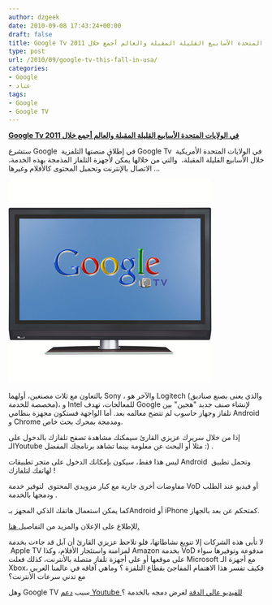 ```yaml
---
author: dzgeek
date: 2010-09-08 17:43:24+00:00
draft: false
title: Google Tv في الولايات المتحدة الأسابيع القليلة المقبلة والعالم أجمع خلال 2011
type: post
url: /2010/09/google-tv-this-fall-in-usa/
categories:
- Google
- عتاد
tags:
- Google
- Google TV
---
```


**[Google Tv في الولايات المتحدة الأسابيع القليلة المقبلة والعالم أجمع خلال 2011](https://www.it-scoop.com/2010/09/google-tv-this-fall-in-usa/)**


ستشرع Google  في إطلاق منصتها التلفزية Google Tv  في الولايات المتحدة الأمريكية خلال الأسابيع القليلة المقبلة،  والتي من خلالها يمكن لأجهزة التلفاز المذمجة بهذه الخدمة، الاتصال بالإنترنت وتحميل المحتوى كالأفلام وغيرها ...


[![](google-tv.jpg)
](https://www.it-scoop.com/2010/09/google-tv-this-fall-in-usa/)





بالتعاون مع ثلاث مصنعين، أولهما Sony ، والآخر هو Logitech (والذي يعنى بصنع صناديق مخصصة للخدمة)، و Intel للمعالجات، تهدف Google لإنشاء صنف جدبد "هجين" بين تلفاز وجهاز حاسوب لم تتضح معالمه بعد. أما الواجهة فستكون مجهزة بنظامي Android و Chrome ومدمجة بمحرك بحث خاص.

إذا من خلال سريرك عزيزي القارئ سيمكنك مشاهدة تصفح تلفازك بالدخول على الـYoutube مثلا أو البحث عن معلومة بينما تشاهد برنامجك المفضل :) .

ليس هذا فقط، سيكون بإمكانك الدخول على متجر تطبيقات Android  وتحمل تطبيق لهاتفك لتلفازك !

مفاوضات أخرى جارية مع كبار مزويدي المحتوى  لتوفير خدمة VoD أو فيديو عند الطلب ودمجها بالخدمة .

كما يمكن استعمال هاتفك الذكي المجهز بـAndroid أو iPhone كمتحكم عن بعد بالجهاز.

للإطلاع على الإعلان والمزيد من التفاصيل[ هنا.](http://www.google.com/tv/)

لا تأبى هذه الشركات إلا تنويع نشاطاتها، فلو تلاحظ عزيزي القارئ أن آبل قد جاءت بخدمة  Apple TV لمزامنة واستئجار الأفلام، وكذا Amazon بخدمة VoD مدفوعة وتوفيرها سواء على موقعها أو على أجهزة تلفاز متصلة بالأنترنت، كذلك فعلت Microsoft مع أجهزة الـ Xbox، فكيف تفسر هذا الاهتمام المفاجئ بقطاع التلفزة ؟ وماهي آفاقه في عالمنا العربي مع تدني سرعات الأنترنت؟

وهل Google TV سبب [دعم Youtube للفيديو عالي الدقة](https://www.it-scoop.com/2010/07/youtube-4k/) لغرض دمجه بالخدمة ؟
